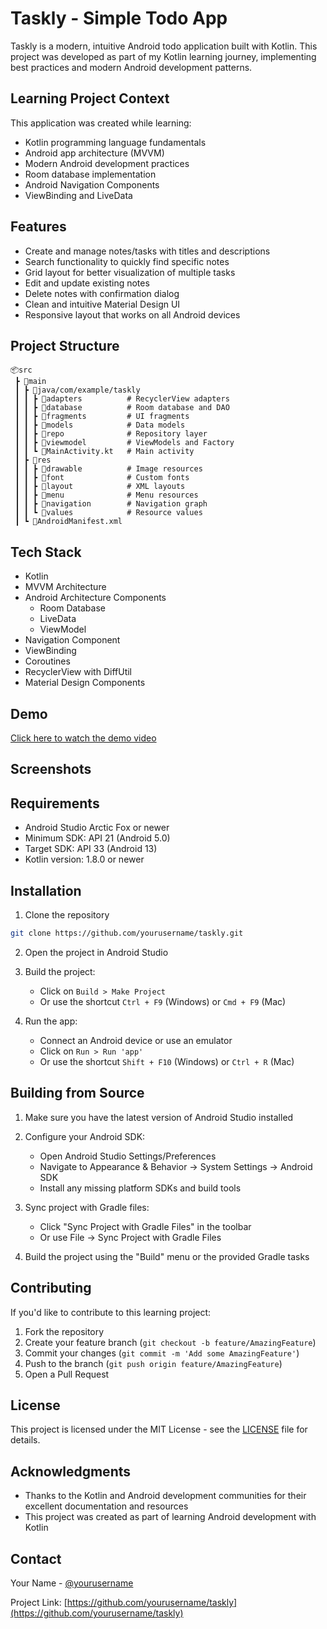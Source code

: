# Taskly - Simple Todo App

Taskly is a modern, intuitive Android todo application built with Kotlin. This project was developed as part of my Kotlin learning journey, implementing best practices and modern Android development patterns.

## Learning Project Context

This application was created while learning:
- Kotlin programming language fundamentals
- Android app architecture (MVVM)
- Modern Android development practices
- Room database implementation
- Android Navigation Components
- ViewBinding and LiveData

## Features

- Create and manage notes/tasks with titles and descriptions
- Search functionality to quickly find specific notes
- Grid layout for better visualization of multiple tasks
- Edit and update existing notes
- Delete notes with confirmation dialog
- Clean and intuitive Material Design UI
- Responsive layout that works on all Android devices

## Project Structure

```
📦src
 ┣ 📂main
 ┃ ┣ 📂java/com/example/taskly
 ┃ ┃ ┣ 📂adapters          # RecyclerView adapters
 ┃ ┃ ┣ 📂database          # Room database and DAO
 ┃ ┃ ┣ 📂fragments         # UI fragments
 ┃ ┃ ┣ 📂models            # Data models
 ┃ ┃ ┣ 📂repo              # Repository layer
 ┃ ┃ ┣ 📂viewmodel         # ViewModels and Factory
 ┃ ┃ ┗ 📜MainActivity.kt   # Main activity
 ┃ ┣ 📂res
 ┃ ┃ ┣ 📂drawable          # Image resources
 ┃ ┃ ┣ 📂font              # Custom fonts
 ┃ ┃ ┣ 📂layout            # XML layouts
 ┃ ┃ ┣ 📂menu              # Menu resources
 ┃ ┃ ┣ 📂navigation        # Navigation graph
 ┃ ┃ ┗ 📂values            # Resource values
 ┃ ┗ 📜AndroidManifest.xml
```

## Tech Stack

- Kotlin
- MVVM Architecture
- Android Architecture Components
  - Room Database
  - LiveData
  - ViewModel
- Navigation Component
- ViewBinding
- Coroutines
- RecyclerView with DiffUtil
- Material Design Components

## Demo

[Click here to watch the demo video](#) <!-- Replace with actual demo video link -->

## Screenshots

<!-- Add screenshots here -->

## Requirements

- Android Studio Arctic Fox or newer
- Minimum SDK: API 21 (Android 5.0)
- Target SDK: API 33 (Android 13)
- Kotlin version: 1.8.0 or newer

## Installation

1. Clone the repository
```bash
git clone https://github.com/yourusername/taskly.git
```

2. Open the project in Android Studio

3. Build the project:
   - Click on `Build > Make Project`
   - Or use the shortcut `Ctrl + F9` (Windows) or `Cmd + F9` (Mac)

4. Run the app:
   - Connect an Android device or use an emulator
   - Click on `Run > Run 'app'`
   - Or use the shortcut `Shift + F10` (Windows) or `Ctrl + R` (Mac)

## Building from Source

1. Make sure you have the latest version of Android Studio installed

2. Configure your Android SDK:
   - Open Android Studio Settings/Preferences
   - Navigate to Appearance & Behavior → System Settings → Android SDK
   - Install any missing platform SDKs and build tools

3. Sync project with Gradle files:
   - Click "Sync Project with Gradle Files" in the toolbar
   - Or use File → Sync Project with Gradle Files

4. Build the project using the "Build" menu or the provided Gradle tasks

## Contributing

If you'd like to contribute to this learning project:

1. Fork the repository
2. Create your feature branch (`git checkout -b feature/AmazingFeature`)
3. Commit your changes (`git commit -m 'Add some AmazingFeature'`)
4. Push to the branch (`git push origin feature/AmazingFeature`)
5. Open a Pull Request

## License

This project is licensed under the MIT License - see the [LICENSE](LICENSE) file for details.

## Acknowledgments

- Thanks to the Kotlin and Android development communities for their excellent documentation and resources
- This project was created as part of learning Android development with Kotlin

## Contact

Your Name - [@yourusername](https://twitter.com/yourusername)

Project Link: [https://github.com/yourusername/taskly](https://github.com/yourusername/taskly)